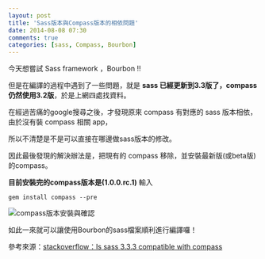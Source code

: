 ```yaml
---
layout: post
title: 'Sass版本與Compass版本的相依問題'
date: 2014-08-08 07:30
comments: true
categories: [sass, Compass, Bourbon]
---
```

今天想嘗試 Sass framework ，Bourbon !!

但是在編譯的過程中遇到了一些問題，就是 **sass 已經更新到3.3版了，compass 仍然使用3.2版**，於是上網四處找資料。

在經過苦痛的google搜尋之後，才發現原來 compass 有對應的 sass 版本相依，由於沒有裝 compass 相關 app，

所以不清楚是不是可以直接在哪邊做sass版本的修改。

<!--more-->

因此最後發現的解決辦法是，把現有的 compass 移除，並安裝最新版(或beta版)的compass。

**目前安裝完的compass版本是(1.0.0.rc.1)**
輸入

```
gem install compass --pre
```

![compass版本安裝與確認](http://user-image.logdown.io/user/8440/blog/8340/post/218090/qB6AqqgSSVguPjqZBpdg_test4.jpg)


如此一來就可以讓使用Bourbon的sass檔案順利進行編譯囉！

參考來源：[stackoverflow：Is sass 3.3.3 compatible with compass](http://stackoverflow.com/questions/22427567/is-sass-3-3-3-compatible-with-compass)